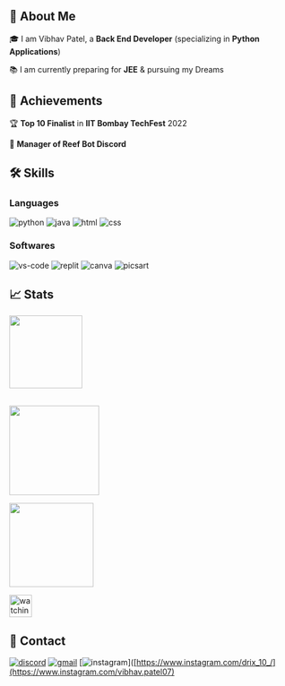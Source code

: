 ## 🚀 About Me
🎓 I am Vibhav Patel, a **Back End Developer** (specializing in **Python Applications**)

📚 I am currently preparing for **JEE** & pursuing my Dreams

## 🏅 Achievements
🏆 **Top 10 Finalist** in **IIT Bombay TechFest** 2022

🤝 **Manager of Reef Bot Discord**

## 🛠️ Skills
### Languages
![python](https://img.shields.io/badge/Python-323330?style=for-the-badge&logo=Python&logoColor=F7DF1E)
![java](https://img.shields.io/badge/Java-3776AB?style=for-the-badge&logo=java&logoColor=white)
![html](https://img.shields.io/badge/HTML5-E34F26?style=for-the-badge&logo=html5&logoColor=white)
![css](https://img.shields.io/badge/CSS3-1572B6?style=for-the-badge&logo=css3&logoColor=white)
### Softwares
![vs-code](https://img.shields.io/badge/VS_Code-007ACC?style=for-the-badge&logo=Visual-Studio-Code&logoColor=white)
![replit](https://img.shields.io/badge/replit-000000?style=for-the-badge&logo=replit&logoColor=white)
![canva](https://img.shields.io/badge/canva-00C4CC?style=for-the-badge&logo=canva&logoColor=white)
![picsart](https://img.shields.io/badge/picsart-000000?style=for-the-badge&logo=picsart&logoColor=white)
## 📈 Stats

<div align="left">
    <img height="130em" src="https://github-profile-trophy.vercel.app/?username=drix10&theme=juicyfresh&&title=Stars,Commit,Repo,Join&no-frame=true"/>
<br />
<br />
</div>
<p align="left">
    <a href="https://git.io/streak-stats">
        <img height="160em" src="https://github-readme-streak-stats.herokuapp.com/?user=vibhav1207theme=tokyonight"/>
    </a>
</p>
<p align="left"> 
<a href="https://github.com/vibhav1207">
  <img height="150em" src="https://github-readme-stats-eight-theta.vercel.app/api/top-langs/?username=vibhav1207&layout=compact&langs_count=8&theme=algolia"/>
</a>
</p>

<p align="left">
<img height="40em" src="https://komarev.com/ghpvc/?username=vibhav1207&color=brightgreen" alt="watching_count">
</p>


## 🔗 Contact

[![discord](https://img.shields.io/badge/discord-000000?style=for-the-badge&logo=discord&logoColor=white)](https://discord.com/users/1021829409705037855)
[![gmail](https://img.shields.io/badge/Gmail-D14836?style=for-the-badge&logo=Gmail&logoColor=white)](mailto:https://github.com/vibhav1207)
[![instagram](https://img.shields.io/badge/Instagram-E4405F?style=for-the-badge&logo=instagram&logoColor=white)]([https://www.instagram.com/drix_10_/](https://www.instagram.com/vibhav.patel07)

